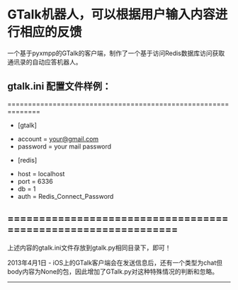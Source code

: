 # GTalk机器人，可以根据用户输入内容进行相应的反馈


一个基于pyxmpp的GTalk的客户端，制作了一个基于访问Redis数据库访问获取通讯录的自动应答机器人。

gtalk.ini 配置文件样例：
---
==============================================================
* [gtalk]
+ account = your@gmail.com
+ password = your mail password

* [redis]
+ host = localhost
+ port = 6336
+ db = 1
+ auth = Redis_Connect_Password

==============================================================
---
上述内容的gtalk.ini文件存放到gtalk.py相同目录下，即可！


2013年4月1日 - iOS上的GTalk客户端会在发送信息后，还有一个类型为chat但body内容为None的包，因此增加了GTalk.py对这种特殊情况的判断和忽略。



---

